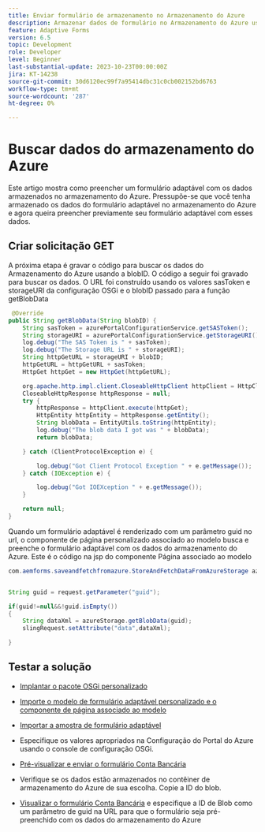 ```yaml
---
title: Enviar formulário de armazenamento no Armazenamento do Azure
description: Armazenar dados de formulário no Armazenamento do Azure usando a API REST
feature: Adaptive Forms
version: 6.5
topic: Development
role: Developer
level: Beginner
last-substantial-update: 2023-10-23T00:00:00Z
jira: KT-14238
source-git-commit: 30d6120ec99f7a95414dbc31c0cb002152bd6763
workflow-type: tm+mt
source-wordcount: '287'
ht-degree: 0%

---
```


# Buscar dados do armazenamento do Azure

Este artigo mostra como preencher um formulário adaptável com os dados armazenados no armazenamento do Azure.
Pressupõe-se que você tenha armazenado os dados do formulário adaptável no armazenamento do Azure e agora queira preencher previamente seu formulário adaptável com esses dados.

## Criar solicitação GET

A próxima etapa é gravar o código para buscar os dados do Armazenamento do Azure usando a blobID. O código a seguir foi gravado para buscar os dados. O URL foi construído usando os valores sasToken e storageURI da configuração OSGi e o blobID passado para a função getBlobData

```java
 @Override
public String getBlobData(String blobID) {
    String sasToken = azurePortalConfigurationService.getSASToken();
    String storageURI = azurePortalConfigurationService.getStorageURI();
    log.debug("The SAS Token is " + sasToken);
    log.debug("The Storage URL is " + storageURI);
    String httpGetURL = storageURI + blobID;
    httpGetURL = httpGetURL + sasToken;
    HttpGet httpGet = new HttpGet(httpGetURL);

    org.apache.http.impl.client.CloseableHttpClient httpClient = HttpClientBuilder.create().build();
    CloseableHttpResponse httpResponse = null;
    try {
        httpResponse = httpClient.execute(httpGet);
        HttpEntity httpEntity = httpResponse.getEntity();
        String blobData = EntityUtils.toString(httpEntity);
        log.debug("The blob data I got was " + blobData);
        return blobData;

    } catch (ClientProtocolException e) {

        log.debug("Got Client Protocol Exception " + e.getMessage());
    } catch (IOException e) {

        log.debug("Got IOEXception " + e.getMessage());
    }

    return null;
}
```

Quando um formulário adaptável é renderizado com um parâmetro guid no url, o componente de página personalizado associado ao modelo busca e preenche o formulário adaptável com os dados do armazenamento do Azure.
Este é o código na jsp do componente Página associado ao modelo

```java
com.aemforms.saveandfetchfromazure.StoreAndFetchDataFromAzureStorage azureStorage = sling.getService(com.aemforms.saveandfetchfromazure.StoreAndFetchDataFromAzureStorage.class);


String guid = request.getParameter("guid");

if(guid!=null&&!guid.isEmpty())
{
    String dataXml = azureStorage.getBlobData(guid);
    slingRequest.setAttribute("data",dataXml);

}
```

## Testar a solução

* [Implantar o pacote OSGi personalizado](./assets/SaveAndFetchFromAzure.core-1.0.0-SNAPSHOT.jar)

* [Importe o modelo de formulário adaptável personalizado e o componente de página associado ao modelo](./assets/store-and-fetch-from-azure.zip)

* [Importar a amostra de formulário adaptável](./assets/bank-account-sample-form.zip)

* Especifique os valores apropriados na Configuração do Portal do Azure usando o console de configuração OSGi.

* [Pré-visualizar e enviar o formulário Conta Bancária](http://localhost:4502/content/dam/formsanddocuments/azureportalstorage/bankaccount/jcr:content?wcmmode=disabled)

* Verifique se os dados estão armazenados no contêiner de armazenamento do Azure de sua escolha. Copie a ID do blob.

* [Visualizar o formulário Conta Bancária](http://localhost:4502/content/dam/formsanddocuments/azureportalstorage/bankaccount/jcr:content?wcmmode=disabled&amp;guid=dba8ac0b-8be6-41f2-9929-54f627a649f6) e especifique a ID de Blob como um parâmetro de guid na URL para que o formulário seja pré-preenchido com os dados do armazenamento do Azure

